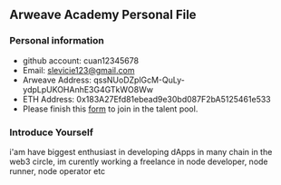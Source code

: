 ## Arweave Academy Personal File

### Personal information

- github account: cuan12345678
- Email: slevicie123@gmail.com
- Arweave Address: qssNUoDZplGcM-QuLy-ydpLpUKOHAnhE3G4GTkWO8Ww
- ETH Address: 0x183A27Efd81ebead9e30bd087F2bA5125461e533
- Please finish this [form](https://docs.google.com/forms/d/e/1FAIpQLSfWA5fIIcBgmRppm3jNz5vmf9Mai_QMVil-2pO4r7YKn_Zhtw/viewform?usp=sf_link) to join in the talent pool.

### Introduce Yourself
 i'am have biggest enthusiast in developing dApps in many chain in the web3 circle, im curently working a freelance in node developer, node runner, node operator etc
